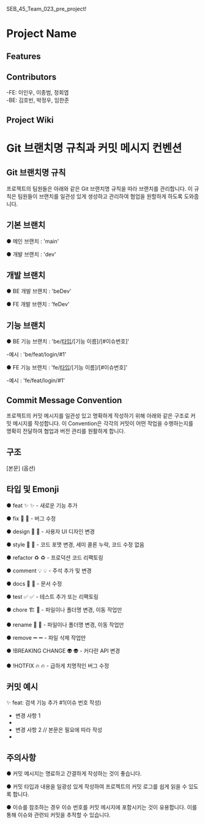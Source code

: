SEB_45_Team_023_pre_project!

# Project Name


## Features



## Contributors

-FE: 이인우, 이종범, 정회엽  
-BE: 김호빈, 박정우, 임한준

## Project Wiki

# Git 브랜치명 규칙과 커밋 메시지 컨벤션

## Git 브랜치명 규칙

프로젝트의 팀원들은 아래와 같은 Git 브랜치명 규칙을 따라 브랜치를 관리합니다. 이 규칙은 팀원들이 브랜치를 일관성 있게 생성하고 관리하여 협업을 원할하게 하도록 도와줍니다.

## 기본 브랜치 

● 메인 브랜치 : 'main'

● 개발 브랜치 : 'dev'


## 개발 브랜치 

● BE 개발 브랜치 : 'beDev'

● FE 개발 브랜치 : 'feDev'


## 기능 브랜치 

● BE 기능 브랜치 : 'be/[타입]/[기능 이름]/[#이슈번호]' 

-예시 : 'be/feat/login/#1'

● FE 기능 브랜치 : 'fe/[타입]/[기능 이름]/[#이슈번호]'

-예시 : 'fe/feat/login/#1'


## Commit Message Convention

프로젝트의 커밋 메시지를 일관성 있고 명확하게 작성하기 위해 아래와 같은 구조로 커밋 메시지를 작성합니다. 이 Convention은 각각의 커밋이 어떤 작업을 수행하는지를 명확히 전달하여 협업과 버전 관리를 원활하게 합니다.

## 구조 

[타입]: 제목 (필수)

[본문] (옵션)

## 타입 및 Emonji 

● feat ✨ :sparkles: - 새로운 기능 추가 

● fix 🐛 :bug: - 버그 수정 

● design 📱 :iphone: - 사용자 UI 디자인 변경 

● style 🎨 :art: - 코드 포맷 변경, 세미 콜론 누락, 코드 수정 없음 

● refactor ♻️ :recycle: - 프로덕션 코드 리팩토링 

● comment 💡 :bulb: - 주석 추가 및 변경 

● docs 📝 :memo: - 문서 수정

● test ✅ :white_check_mark: - 테스트 추가 또는 리팩토링 

● chore 🏗️ :truck: - 파일이나 폴더명 변경, 이동 작업만 

● rename 🚚 :truck: - 파일이나 폴더명 변경, 이동 작업만 

● remove ➖ :heavy_minus_sign: - 파일 삭제 작업만 

● !BREAKING CHANGE 👽️ :alien: - 커다란 API 변경 

● !HOTFIX 🔥 :fire: - 급하게 치명적인 버그 수정 


## 커밋 예시

✨ feat: 검색 기능 추가 #1(이슈 번호 작성)

- 변경 사항 1
- 
- 변경 사항 2 // 본문은 필요에 따라 작성
- 

## 주의사항

● 커밋 메시지는 명료하고 간결하게 작성하는 것이 좋습니다.

● 커밋 타입과 내용을 일광성 있게 작성하여 프로젝트의 커밋 로그를 쉽게 읽을 수 있도록 합니다.

● 이슈를 참조하는 경우 이슈 번호를 커밋 메시지에 포함시키는 것이 유용합니다. 이를 통해 이슈와 관련되 커밋을 추적할 수 있습니다.

